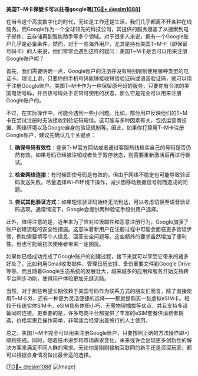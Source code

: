 **美国T~M卡保號卡可以註冊google嗎[[TG💪+ @esim1088](https://t.me/s/esim1088)]**

在当今这个高度数字化的时代，无论是工作还是生活，我们几乎都离不开各种在线服务。而Google作为一个全球领先的科技公司，其提供的服务涵盖了从搜索到电子邮件、云存储再到智能助手等多个领域。对于很多人来说，拥有一个Google账户几乎是必备条件。然而，对于一些海外用户，尤其是持有美国T~M卡（即保留号码卡）的人来说，他们常常会遇到这样的疑问：美国T~M卡是否可以用来注册Google账户呢？

首先，我们需要明确一点，Google账户的注册并没有特别限制使用哪种类型的电话卡。理论上讲，只要你的手机号码能够接收短信验证码或语音验证码，就可以用于注册Google账户。美国T~M卡作为一种保留原号码的服务，只要你有合法的美国电话号码，并且该号码处于正常可使用的状态，那么它是完全可以用来注册Google账户的。

不过，在实际操作中，可能会遇到一些小问题。比如，部分用户反映他们的T~M卡在尝试注册时无法接收到验证码短信。这可能与多种因素有关，包括运营商设置、网络环境以及Google自身的验证机制等。因此，如果你打算用T~M卡注册Google账户，建议先确认几个关键点：

1. **确保号码有效性**：登录T~M官方网站或者通过客服热线核实自己的号码是否仍然有效。如果号码已经被注销或者处于暂停状态，则需要重新激活后再进行尝试。
   
2. **检查网络连接**：有时候即使号码是有效的，但由于网络不稳定也可能导致验证码发送失败。尽量选择Wi-Fi环境下操作，减少因移动数据信号弱而造成的问题。
   
3. **尝试其他验证方式**：如果短信验证码始终无法到达，可以考虑切换至语音验证码选项。通常情况下，Google会提供两种验证手段供用户选择。

此外，值得注意的是，近年来为了应对垃圾邮件和恶意注册行为，Google加强了账户创建流程的安全性措施。这意味着新用户在注册过程中可能会面临更多验证步骤，例如需要填写个人信息、回答安全问题等。这些额外的要求虽然增加了便利性，但也可能给初次使用者带来一定困扰。

如果你已经成功完成了Google账户的创建过程，接下来就可以享受它带来的诸多好处了。比如利用Gmail收发邮件、管理日历安排、备份重要文件到Google Drive等等。而且随着Google生态系统的发展壮大，越来越多的应用和服务开始支持跨平台同步功能，使得用户体验更加无缝流畅。

当然，对于那些希望长期依赖于美国号码作为联系方式的朋友们而言，除了直接使用T~M卡外，还有一种更为灵活便捷的选择——那就是购买一张虚拟eSIM卡。相较于传统实体SIM卡，eSIM具有体积小巧、无需物理插拔等优点，并且支持多设备同时连接。更重要的是，许多电商平台都提供了丰富的eSIM套餐供消费者挑选，价格实惠且操作简单，非常适合经常出差旅行的人士使用。

总之，美国T~M卡完全可以用来注册Google账户，只要按照正确的方法操作即可顺利完成。同时，随着技术进步和市场需求变化，未来或许会出现更多创新性的解决方案来满足不同人群的需求。无论你是刚刚接触互联网的新手还是资深玩家，都可以根据自身情况做出最合适的选择。

[[TG💪+ @esim1088](https://t.me/s/esim1088) ![Image](https://i.postimg.cc/4NQfJmqS/Snipaste-2025-05-13-00-14-12.png)]